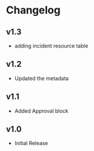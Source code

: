 # Changelog

## v1.3

- adding incident resource table

## v1.2

- Updated the metadata

## v1.1

- Added Approval block

## v1.0

- Initial Release
